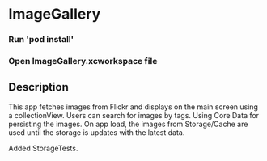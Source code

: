 # ImageGallery

### Run 'pod install'

### Open ImageGallery.xcworkspace file


## Description
This app fetches images from Flickr and displays on the main screen using a collectionView. Users can search for images by tags. 
Using Core Data for persisting the images. On app load, the images from Storage/Cache are used until the storage is updates with the latest data. 

Added StorageTests.

